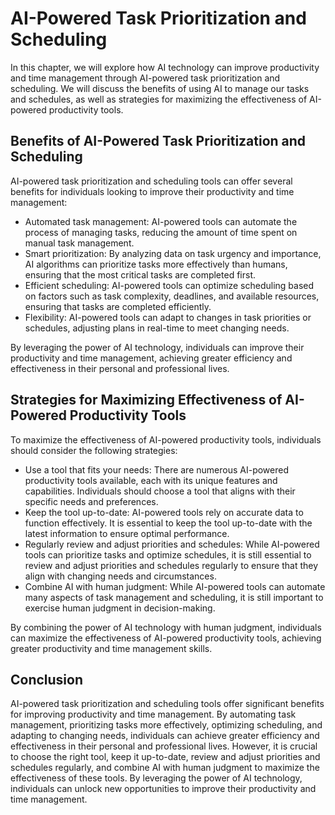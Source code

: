 AI-Powered Task Prioritization and Scheduling
============================================================================================================

In this chapter, we will explore how AI technology can improve productivity and time management through AI-powered task prioritization and scheduling. We will discuss the benefits of using AI to manage our tasks and schedules, as well as strategies for maximizing the effectiveness of AI-powered productivity tools.

Benefits of AI-Powered Task Prioritization and Scheduling
---------------------------------------------------------

AI-powered task prioritization and scheduling tools can offer several benefits for individuals looking to improve their productivity and time management:

* Automated task management: AI-powered tools can automate the process of managing tasks, reducing the amount of time spent on manual task management.
* Smart prioritization: By analyzing data on task urgency and importance, AI algorithms can prioritize tasks more effectively than humans, ensuring that the most critical tasks are completed first.
* Efficient scheduling: AI-powered tools can optimize scheduling based on factors such as task complexity, deadlines, and available resources, ensuring that tasks are completed efficiently.
* Flexibility: AI-powered tools can adapt to changes in task priorities or schedules, adjusting plans in real-time to meet changing needs.

By leveraging the power of AI technology, individuals can improve their productivity and time management, achieving greater efficiency and effectiveness in their personal and professional lives.

Strategies for Maximizing Effectiveness of AI-Powered Productivity Tools
------------------------------------------------------------------------

To maximize the effectiveness of AI-powered productivity tools, individuals should consider the following strategies:

* Use a tool that fits your needs: There are numerous AI-powered productivity tools available, each with its unique features and capabilities. Individuals should choose a tool that aligns with their specific needs and preferences.
* Keep the tool up-to-date: AI-powered tools rely on accurate data to function effectively. It is essential to keep the tool up-to-date with the latest information to ensure optimal performance.
* Regularly review and adjust priorities and schedules: While AI-powered tools can prioritize tasks and optimize schedules, it is still essential to review and adjust priorities and schedules regularly to ensure that they align with changing needs and circumstances.
* Combine AI with human judgment: While AI-powered tools can automate many aspects of task management and scheduling, it is still important to exercise human judgment in decision-making.

By combining the power of AI technology with human judgment, individuals can maximize the effectiveness of AI-powered productivity tools, achieving greater productivity and time management skills.

Conclusion
----------

AI-powered task prioritization and scheduling tools offer significant benefits for improving productivity and time management. By automating task management, prioritizing tasks more effectively, optimizing scheduling, and adapting to changing needs, individuals can achieve greater efficiency and effectiveness in their personal and professional lives. However, it is crucial to choose the right tool, keep it up-to-date, review and adjust priorities and schedules regularly, and combine AI with human judgment to maximize the effectiveness of these tools. By leveraging the power of AI technology, individuals can unlock new opportunities to improve their productivity and time management.
